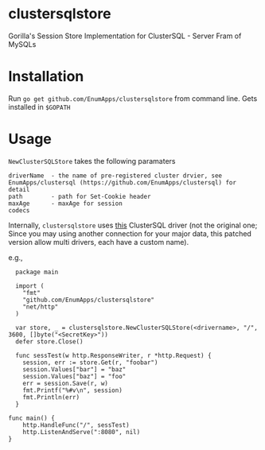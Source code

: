 clustersqlstore
==========

Gorilla's Session Store Implementation for ClusterSQL - Server Fram of MySQLs

Installation
===========

Run `go get github.com/EnumApps/clustersqlstore` from command line. Gets installed in `$GOPATH`

Usage
=====

`NewClusterSQLStore` takes the following paramaters

    driverName  - the name of pre-registered cluster drvier, see EnumApps/clustersql (https://github.com/EnumApps/clustersql) for detail
    path        - path for Set-Cookie header
    maxAge      - maxAge for session
    codecs

Internally, `clustersqlstore` uses [this](https://github.com/EnumApps/clustersql) ClusterSQL driver (not the original one; Since you may using another connection for your major data, this patched version allow multi drivers, each have a custom name).

e.g.,
      

      package main
  
      import (
  	    "fmt"
  	    "github.com/EnumApps/clustersqlstore"
  	    "net/http"
      )
  
      var store, _ = clustersqlstore.NewClusterSQLStore(<drivername>, "/", 3600, []byte("<SecretKey>"))
      defer store.Close()
  
      func sessTest(w http.ResponseWriter, r *http.Request) {
  	    session, err := store.Get(r, "foobar")
  	    session.Values["bar"] = "baz"
  	    session.Values["baz"] = "foo"
  	    err = session.Save(r, w)
  	    fmt.Printf("%#v\n", session)
  	    fmt.Println(err)
      }

    func main() {
    	http.HandleFunc("/", sessTest)
    	http.ListenAndServe(":8080", nil)
    }
